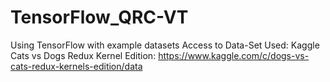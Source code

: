 # TensorFlow_QRC-VT
Using TensorFlow with example datasets
Access to Data-Set Used: Kaggle Cats vs Dogs Redux Kernel Edition: https://www.kaggle.com/c/dogs-vs-cats-redux-kernels-edition/data
